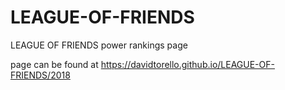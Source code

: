# LEAGUE-OF-FRIENDS
LEAGUE OF FRIENDS power rankings page

page can be found at https://davidtorello.github.io/LEAGUE-OF-FRIENDS/2018
